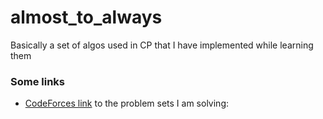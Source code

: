 # almost_to_always

Basically a set of algos used in CP that I have implemented while learning them

### Some links
* [CodeForces link](https://codeforces.com/problemset?order=BY_RATING_ASC&tags=combine-tags-by-or%2Cbinary+search%2Cdata+structures%2Cdfs+and+similar%2Cdivide+and+conquer%2Cdp%2Cgraphs%2Cshortest+paths%2Ctrees%2Csortings%2C1600-) to the problem sets I am solving: 


